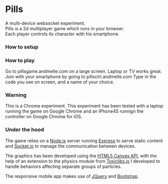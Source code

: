 # Pills
A multi-device websocket experiment.<br>
Pills is a 2d multiplayer game which runs in your browser.<br>
Each player controls its character with his smartphone.

### How to setup

### How to play

Go to pillsgame.andmelle.com on a large screen. Laptop or TV works great.
Join with your smartphone by going to pillsctrl.andmelle.com
Type in the code you see on screen, and a name of your choice.

### Warning

This is a Chrome experiment.
This experiment has been tested with a laptop running the game on Google Chrome and an iPhone4S runnign the controller on Google Chrome for iOS.

### Under the hood

The game relies on a [Node.js](http://nodejs.org/) server running [Express](http://expressjs.com/) to serve static content and [Socket.io](http://socket.io/) to manage the communication between devices.

The graphics has been developed using the [HTML5 Canvas API](http://diveintohtml5.info/canvas.html), with the help of an extension to the physics module from [Toxiclibs.js](http://haptic-data.com/toxiclibsjs/) I developed to handle behaviors affecting separate groups of particles.

The responsive mobile app makes use of [JQuery](http://jquery.com/) and [Bootstrap](http://getbootstrap.com/).



